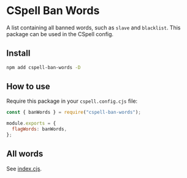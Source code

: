 # CSpell Ban Words

A list containing all banned words, such as `slave` and `blacklist`. This package can be used in the CSpell config.

## Install

```bash
npm add cspell-ban-words -D
```

## How to use

Require this package in your `cspell.config.cjs` file:

```js
const { banWords } = require("cspell-ban-words");

module.exports = {
  flagWords: banWords,
};
```

## All words

See [index.cjs](./src/index.cjs).

